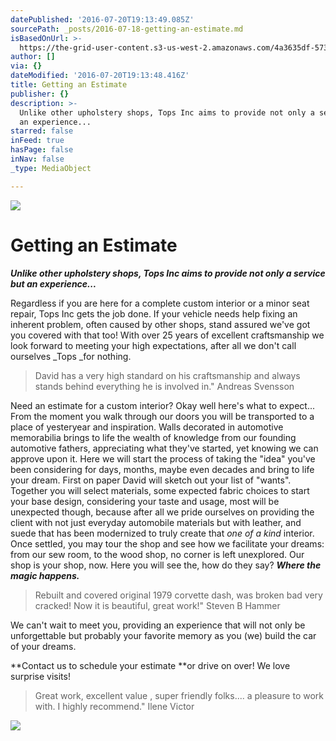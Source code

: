 ```yaml
---
datePublished: '2016-07-20T19:13:49.085Z'
sourcePath: _posts/2016-07-18-getting-an-estimate.md
isBasedOnUrl: >-
  https://the-grid-user-content.s3-us-west-2.amazonaws.com/4a3635df-573f-4da2-be45-747fd58699cc.jpg
author: []
via: {}
dateModified: '2016-07-20T19:13:48.416Z'
title: Getting an Estimate
publisher: {}
description: >-
  Unlike other upholstery shops, Tops Inc aims to provide not only a service but
  an experience...
starred: false
inFeed: true
hasPage: false
inNav: false
_type: MediaObject

---
```

![](https://imgflo.herokuapp.com/graph/vahj1ThiexotieMo/bae5055f6882508cba07ae4d82ba21ac/croprotate.jpg?cropheight=2872&cropwidth=4307&degrees=0&input=https%3A%2F%2Fthe-grid-user-content.s3-us-west-2.amazonaws.com%2Fa7beaa6d-ea65-4615-b062-298c4b313146.jpg&x=0&y=0)

# Getting an Estimate

_**Unlike other upholstery shops, Tops Inc aims to provide not only a service but an experience...**_

Regardless if you are here for a complete custom interior or a minor seat repair, Tops Inc gets the job done. If your vehicle needs help fixing an inherent problem, often caused by other shops, stand assured we've got you covered with that too! With over 25 years of excellent craftsmanship we look forward to meeting your high expectations, after all we don't call ourselves _Tops _for nothing.

> David has a very high standard on his craftsmanship and always stands behind everything he is involved in." Andreas Svensson

Need an estimate for a custom interior? Okay well here's what to expect... From the moment you walk through our doors you will be transported to a place of yesteryear and inspiration. Walls decorated in automotive memorabilia brings to life the wealth of knowledge from our founding automotive fathers, appreciating what they've started, yet knowing we can approve upon it. Here we will start the process of taking the "idea" you've been considering for days, months, maybe even decades and bring to life your dream. First on paper David will sketch out your list of "wants". Together you will select materials, some expected fabric choices to start your base design, considering your taste and usage, most will be unexpected though, because after all we pride ourselves on providing the client with not just everyday automobile materials but with leather, and suede that has been modernized to truly create that _one of a kind_ interior. Once settled, you may tour the shop and see how we facilitate your dreams: from our sew room, to the wood shop, no corner is left unexplored. Our shop is your shop, now. Here you will see the, how do they say? _**Where the magic happens.**_

> Rebuilt and covered original 1979 corvette dash, was broken bad very cracked! Now it is beautiful, great work!" Steven B Hammer

We can't wait to meet you, providing an experience that will not only be unforgettable but probably your favorite memory as you (we) build the car of your dreams.

**Contact us to schedule your estimate **or drive on over! We love surprise visits!

> Great work, excellent value , super friendly folks.... a pleasure to work with. I highly recommend." Ilene Victor

![](https://the-grid-user-content.s3-us-west-2.amazonaws.com/4a3635df-573f-4da2-be45-747fd58699cc.jpg)

>